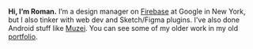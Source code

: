 **Hi, I’m Roman.** I’m a design manager on [Firebase](https://firebase.google.com) at Google in New York, but I also tinker with web dev and Sketch/Figma plugins. I've also done Android stuff like [Muzei](https://github.com/romannurik/muzei). You can see some of my older work in my old [portfolio](https://roman.nurik.net/portfolio).

